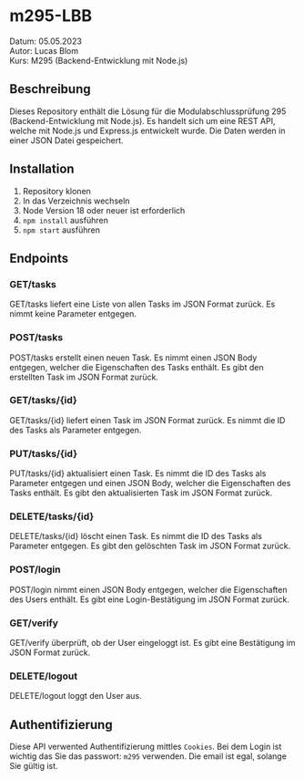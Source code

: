 # m295-LBB
Datum: 05.05.2023<br>
Autor: Lucas Blom<br>
Kurs: M295 (Backend-Entwicklung mit Node.js)<br>

## Beschreibung
Dieses Repository enthält die Lösung für die Modulabschlussprüfung 295 (Backend-Entwicklung mit Node.js). Es handelt sich um eine REST API, welche mit Node.js und Express.js entwickelt wurde. Die Daten werden in einer JSON Datei gespeichert.

## Installation
1. Repository klonen
2. In das Verzeichnis wechseln
3. Node Version 18 oder neuer ist erforderlich
4. `npm install` ausführen
5. `npm start` ausführen

## Endpoints
### GET/tasks
GET/tasks liefert eine Liste von allen Tasks im JSON Format zurück. Es nimmt keine Parameter entgegen.

### POST/tasks
POST/tasks erstellt einen neuen Task. Es nimmt einen JSON Body entgegen, welcher die Eigenschaften des Tasks enthält. Es gibt den erstellten Task im JSON Format zurück.

### GET/tasks/{id}
GET/tasks/{id} liefert einen Task im JSON Format zurück. Es nimmt die ID des Tasks als Parameter entgegen.

### PUT/tasks/{id}
PUT/tasks/{id} aktualisiert einen Task. Es nimmt die ID des Tasks als Parameter entgegen und einen JSON Body, welcher die Eigenschaften des Tasks enthält. Es gibt den aktualisierten Task im JSON Format zurück.

### DELETE/tasks/{id}
DELETE/tasks/{id} löscht einen Task. Es nimmt die ID des Tasks als Parameter entgegen. Es gibt den gelöschten Task im JSON Format zurück.

### POST/login
 POST/login nimmt einen JSON Body entgegen, welcher die Eigenschaften des Users enthält. Es gibt eine Login-Bestätigung im JSON Format zurück.

### GET/verify
 GET/verify überprüft, ob der User eingeloggt ist. Es gibt eine Bestätigung im JSON Format zurück.

### DELETE/logout
DELETE/logout loggt den User aus.

## Authentifizierung
Diese API verwented Authentifizierung mittles `Cookies`. Bei dem Login ist wichtig das Sie das passwort: `m295` verwenden. Die email ist egal, solange Sie gültig ist.